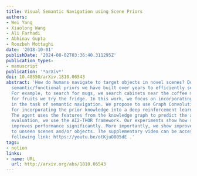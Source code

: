 ```yaml
---
title: Visual Semantic Navigation using Scene Priors
authors:
- Wei Yang
- Xiaolong Wang
- Ali Farhadi
- Abhinav Gupta
- Roozbeh Mottaghi
date: '2018-10-01'
publishDate: '2024-08-02T03:36:40.311295Z'
publication_types:
- manuscript
publication: '*arXiv*'
doi: 10.48550/arXiv.1810.06543
abstract: 'How do humans navigate to target objects in novel scenes? Do we use the
  semantic/functional priors we have built over years to efficiently search and navigate?
  For example, to search for mugs, we search cabinets near the coffee machine and
  for fruits we try the fridge. In this work, we focus on incorporating semantic priors
  in the task of semantic navigation. We propose to use Graph Convolutional Networks
  for incorporating the prior knowledge into a deep reinforcement learning framework.
  The agent uses the features from the knowledge graph to predict the actions. For
  evaluation, we use the AI2-THOR framework. Our experiments show how semantic knowledge
  improves performance significantly. More importantly, we show improvement in generalization
  to unseen scenes and/or objects. The supplementary video can be accessed at the
  following link: https://youtu.be/otKjuO805dE .'
tags:
- notion
links:
- name: URL
  url: http://arxiv.org/abs/1810.06543
---
```

